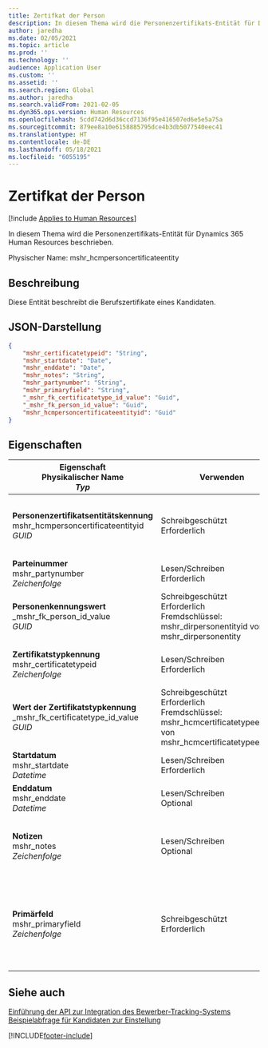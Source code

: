 ```yaml
---
title: Zertifkat der Person
description: In diesem Thema wird die Personenzertifikats-Entität für Dynamics 365 Human Resources beschrieben.
author: jaredha
ms.date: 02/05/2021
ms.topic: article
ms.prod: ''
ms.technology: ''
audience: Application User
ms.custom: ''
ms.assetid: ''
ms.search.region: Global
ms.author: jaredha
ms.search.validFrom: 2021-02-05
ms.dyn365.ops.version: Human Resources
ms.openlocfilehash: 5cdd742d6d36ccd7136f95e416507ed6e5e5a75a
ms.sourcegitcommit: 879ee8a10e6158885795dce4b3db5077540eec41
ms.translationtype: HT
ms.contentlocale: de-DE
ms.lasthandoff: 05/18/2021
ms.locfileid: "6055195"
---
```

# <a name="person-certificate"></a>Zertifkat der Person

[!include [Applies to Human Resources](../includes/applies-to-hr.md)]

In diesem Thema wird die Personenzertifikats-Entität für Dynamics 365 Human Resources beschrieben.

Physischer Name: mshr_hcmpersoncertificateentity

## <a name="description"></a>Beschreibung

Diese Entität beschreibt die Berufszertifikate eines Kandidaten.

## <a name="json-representation"></a>JSON-Darstellung

```json
{
    "mshr_certificatetypeid": "String",
    "mshr_startdate": "Date",
    "mshr_enddate": "Date",
    "mshr_notes": "String",
    "mshr_partynumber": "String",
    "mshr_primaryfield": "String",
    "_mshr_fk_certificatetype_id_value": "Guid",
    "_mshr_fk_person_id_value": "Guid",
    "mshr_hcmpersoncertificateentityid": "Guid"
}
```

## <a name="properties"></a>Eigenschaften

| Eigenschaft<br>**Physikalischer Name**<br>**_Typ_** | Verwenden | Beschreibung |
| --- | --- | --- |
| **Personenzertifikatsentitätskennung**<br>mshr_hcmpersoncertificateentityid<br>*GUID* | Schreibgeschützt<br>Erforderlich | Vom System generierter eindeutiger Bezeichner für den Entitätsdatensatz des Personenzertifikats. |
| **Parteinummer**<br>mshr_partynumber<br>*Zeichenfolge* | Lesen/Schreiben<br>Erforderlich | Die Partei-(Personen-)Kennung des Kandidaten. |
| **Personenkennungswert**<br>_mshr_fk_person_id_value<br>*GUID* | Schreibgeschützt<br>Erforderlich<br>Fremdschlüssel: mshr_dirpersonentityid von mshr_dirpersonentity | Der vom System generierte Bezeichner des Entitätsdatensatzes der Partei (Person). |
| **Zertifikatstypkennung**<br>mshr_certificatetypeid<br>*Zeichenfolge* | Lesen/Schreiben<br>Erforderlich |  Der Bezeichner des Zertifikatstyps, der in Human Resources definiert ist. |
| **Wert der Zertifikatstypkennung**<br>_mshr_fk_certificatetype_id_value<br>*GUID* | Schreibgeschützt<br>Erforderlich<br>Fremdschlüssel: mshr_hcmcertificatetypeentityid von mshr_hcmcertificatetypeentity | Vom System generierter eindeutiger Bezeichner des Zertifikatstyps der zugeordneten Entität. |
| **Startdatum**<br>mshr_startdate<br>*Datetime* | Lesen/Schreiben<br>Erforderlich | Das Datum, an dem das Zertifikat ausgestellt wurde. |
| **Enddatum**<br>mshr_enddate<br>*Datetime* | Lesen/Schreiben<br>Optional | Das Datum, an dem das Zertifikat abläuft. |
| **Notizen**<br>mshr_notes<br>*Zeichenfolge* | Lesen/Schreiben<br>Optional | Hinweise zur Verwendung durch den Personalbeschaffer oder Personalvermittler. |
| **Primärfeld**<br>mshr_primaryfield<br>*Zeichenfolge* | Schreibgeschützt<br>Erforderlich |  Feld, das als ein weitere Bezeichner des Entitätsdatensatzes verwendet werden kann. Kombination aus Parteinummer, Zertifikatstypkennung und Startdatum. |

## <a name="see-also"></a>Siehe auch

[Einführung der API zur Integration des Bewerber-Tracking-Systems](hr-admin-integration-ats-api-introduction.md)<br>
[Beispielabfrage für Kandidaten zur Einstellung](hr-admin-integration-ats-api-candidate-to-hire-example-query.md)



[!INCLUDE[footer-include](../includes/footer-banner.md)]